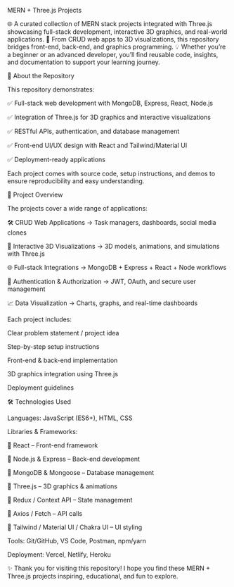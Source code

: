MERN + Three.js Projects

🌐 A curated collection of MERN stack projects integrated with Three.js showcasing full-stack development, interactive 3D graphics, and real-world applications.
🚀 From CRUD web apps to 3D visualizations, this repository bridges front-end, back-end, and graphics programming.
💡 Whether you’re a beginner or an advanced developer, you’ll find reusable code, insights, and documentation to support your learning journey.

📖 About the Repository

This repository demonstrates:

✅ Full-stack web development with MongoDB, Express, React, Node.js

✅ Integration of Three.js for 3D graphics and interactive visualizations

✅ RESTful APIs, authentication, and database management

✅ Front-end UI/UX design with React and Tailwind/Material UI

✅ Deployment-ready applications

Each project comes with source code, setup instructions, and demos to ensure reproducibility and easy understanding.

📂 Project Overview

The projects cover a wide range of applications:

🛠️ CRUD Web Applications → Task managers, dashboards, social media clones

🎨 Interactive 3D Visualizations → 3D models, animations, and simulations with Three.js

🌐 Full-stack Integrations → MongoDB + Express + React + Node workflows

🔐 Authentication & Authorization → JWT, OAuth, and secure user management

📈 Data Visualization → Charts, graphs, and real-time dashboards

Each project includes:

Clear problem statement / project idea

Step-by-step setup instructions

Front-end & back-end implementation

3D graphics integration using Three.js

Deployment guidelines

🛠️ Technologies Used

Languages: JavaScript (ES6+), HTML, CSS

Libraries & Frameworks:

🔹 React – Front-end framework

🔹 Node.js & Express – Back-end development

🔹 MongoDB & Mongoose – Database management

🔹 Three.js – 3D graphics & animations

🔹 Redux / Context API – State management

🔹 Axios / Fetch – API calls

🔹 Tailwind / Material UI / Chakra UI – UI styling

Tools: Git/GitHub, VS Code, Postman, npm/yarn

Deployment: Vercel, Netlify, Heroku

✨ Thank you for visiting this repository! I hope you find these MERN + Three.js projects inspiring, educational, and fun to explore.

